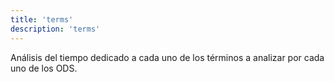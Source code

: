 ```yaml
---
title: 'terms'
description: 'terms'
---
```

Análisis del tiempo dedicado a cada uno de los términos a analizar por cada uno de los ODS.
